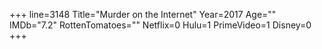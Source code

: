 +++
line=3148
Title="Murder on the Internet"
Year=2017
Age=""
IMDb="7.2"
RottenTomatoes=""
Netflix=0
Hulu=1
PrimeVideo=1
Disney=0
+++

